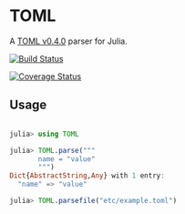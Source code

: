 # TOML

A [TOML v0.4.0](https://github.com/toml-lang/toml) parser for Julia.

[![Build Status](https://travis-ci.org/wildart/TOML.jl.svg?branch=master)](https://travis-ci.org/wildart/TOML.jl)

[![Coverage Status](https://coveralls.io/repos/wildart/TOML.jl/badge.svg?branch=master&service=github)](https://coveralls.io/github/wildart/TOML.jl?branch=master)

## Usage

```julia

julia> using TOML

julia> TOML.parse("""
       name = "value"
       """)
Dict{AbstractString,Any} with 1 entry:
  "name" => "value"

julia> TOML.parsefile("etc/example.toml")
```
